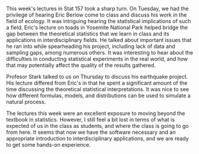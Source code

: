 This week's lectures in Stat 157 took a sharp turn. On Tuesday, we had the privilege of hearing Eric Berlow come to class and discuss his work in the field of ecology. It was intriguing hearing the statistical implications of such a field. Eric's lecture on toads in Yosemite National Park helped bridge the gap between the theoretical statistics that we learn in class and its applications in interdisciplinary fields. He talked about important issues that he ran into while spearheading his project, including lack of data and sampling gaps, among numerous others. It was interesting to hear about the difficulties in conducting statistical experiments in the real world, and how that may potentially affect the quality of the results gathered.

Profesor Stark talked to us on Thursday to discuss his earthquake project. His lecture differed from Eric's in that he spent a significant amount of the time discussing the theoretical statistical interpretations. It was nice to see how different formulas, models, and distributions can be used to simulate a natural process. 

The lectures this week were an excellent exposure to moving beyond the textbook in statistics. However, I still feel a bit lost in terms of what is expected of us in the class as students, and where the class is going to go from here. It seems that now we have the software necessary and an appropriate introduction to interdisciplinary applications, and we are ready to get some hands-on experience.

